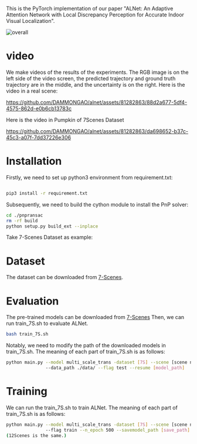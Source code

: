 This is the PyTorch implementation of our paper "ALNet: An Adaptive Attention Network with Local Discrepancy Perception for Accurate Indoor Visual Localization".

![overall](https://github.com/DAMMONGAO/alnet/assets/81282863/fbf01dd1-7a30-49ad-ba15-bb5744c4667f)

# video
We make videos of the results of the experiments. The RGB image is on the left side of the video screen, the predicted trajectory and ground truth trajectory are in the middle, and the uncertainty is on the right.
Here is the video in a real scene:

https://github.com/DAMMONGAO/alnet/assets/81282863/88d2a677-5df4-4575-862d-e0b6cb13783c

Here is the video in Pumpkin of 7Scenes Dataset

https://github.com/DAMMONGAO/alnet/assets/81282863/da698652-b37c-45c3-a07f-7dd37226e306

# Installation
Firstly, we need to set up python3 environment from requirement.txt:

```bash

pip3 install -r requirement.txt 
```

Subsequently, we need to build the cython module to install the PnP solver:
```bash
cd ./pnpransac
rm -rf build
python setup.py build_ext --inplace
```
Take 7-Scenes Dataset as example:
# Dataset
The dataset can be downloaded from [7-Scenes](https://www.microsoft.com/en-us/research/project/rgb-d-dataset-7-scenes/).

# Evaluation
The pre-trained models can be downloaded from [7-Scenes](https://1drv.ms/f/s!Aln-nNBY3wXyaK5NNluyMMf-WJo?e=vpX9cb)
Then, we can run train_7S.sh to evaluate ALNet.
```bash
bash train_7S.sh
```
Notably, we need to modify the path of the downloaded models in train_7S.sh. 
The meaning of each part of train_7S.sh is as follows:
```bash
python main.py --model multi_scale_trans -dataset [7S] --scene [scene name, such as chess] 
               --data_path ./data/ --flag test --resume [model_path]
```

# Training
We can run the train_7S.sh to train ALNet.
The meaning of each part of train_7S.sh is as follows:
```bash
python main.py --model multi_scale_trans -dataset [7S] --scene [scene name, such as chess] --data_path ./data/ 
               --flag train --n_epoch 500 --savemodel_path [save_path]
(12Scenes is the same.)
```

